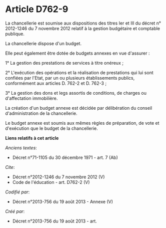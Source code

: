 # Article D762-9

La chancellerie est soumise aux dispositions des titres Ier et III du décret n° 2012-1246 du 7 novembre 2012 relatif à la
gestion budgétaire et comptable publique. 

La chancellerie dispose d'un budget. 

Elle peut également être dotée de budgets annexes en vue d'assurer : 

1° La gestion des prestations de services à titre onéreux ; 

2° L'exécution des opérations et la réalisation de prestations qui lui sont confiées par l'Etat, par un ou plusieurs
établissements publics, conformément aux articles D. 762-2 et D. 762-3 ; 

3° La gestion des dons et legs assortis de conditions, de charges ou d'affectation immobilière. 

La création d'un budget annexe est décidée par délibération du conseil d'administration de la chancellerie. 

Le budget annexe est soumis aux mêmes règles de préparation, de vote et d'exécution que le budget de la chancellerie.

**Liens relatifs à cet article**

_Anciens textes_:

  - Décret n°71-1105 du 30 décembre 1971 - art. 7 (Ab)

_Cite_:

  - Décret n°2012-1246 du 7 novembre 2012 (V)
  - Code de l'éducation - art. D762-2 (V)

_Codifié par_:

  - Décret n°2013-756 du 19 août 2013 -  Annexe (V)

_Créé par_:

  - Décret n°2013-756 du 19 août 2013 - art.
